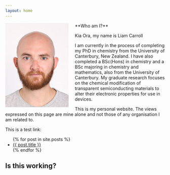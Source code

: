 ```yaml
---
layout: home
---
```


<img src="assets/Photo.jpg" width="200" style="float:left; margin-right:20px;">
**Who am I?**

Kia Ora, my name is Liam Carroll

I am currently in the process of completing my PhD in chemistry from the University of Canterbury, New Zealand. I have also completed a BSc(Hons) in chemistry and a BSc majoring in chemistry and mathematics, also from the University of Canterbury. My graduate research focuses on the chemical modification of transparent semiconducting materials to alter their electronic properties for use in devices.

This is my personal website. The views expressed on this page are mine alone and not those of any organisation I am related to.

This is a test link: 
<ul>
  {% for post in site.posts %}
    <li>
      <a href="{{ post.url }}">{{ post.title }}</a>
    </li>
  {% endfor %}
</ul>

## Is this working?

